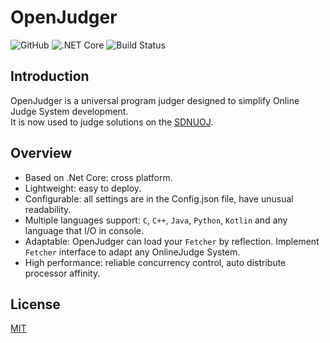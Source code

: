 # OpenJudger
![GitHub](https://img.shields.io/github/license/mashape/apistatus.svg)
![.NET Core](https://img.shields.io/badge/.netcore-2.1-brightgreen.svg)
![Build Status](https://travis-ci.com/Azure99/OpenJudger.svg?branch=master)

## Introduction
OpenJudger is a universal program judger designed to simplify Online Judge System development.<br>
It is now used to judge solutions on the [SDNUOJ](http://www.acmicpc.sdnu.edu.cn/).

## Overview
* Based on .Net Core: cross platform.
* Lightweight: easy to deploy.
* Configurable: all settings are in the Config.json file, have unusual readability.
* Multiple languages support: `C`, `C++`, `Java`, `Python`, `Kotlin` and any language that I/O in console.
* Adaptable: OpenJudger can load your `Fetcher` by reflection. Implement `Fetcher` interface to adapt any OnlineJudge System.
* High performance: reliable concurrency control, auto distribute processor affinity.

## License
[MIT](http://opensource.org/licenses/MIT)
